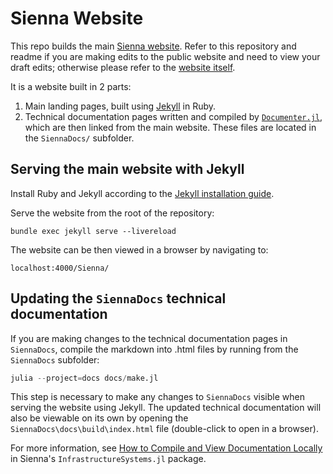 # Sienna Website

This repo builds the main [Sienna website](https://nrel-sienna.github.io/Sienna/).
Refer to this repository and readme if you are making edits to the public website
and need to view your draft edits; otherwise please refer to the
[website itself](https://nrel-sienna.github.io/Sienna/).

It is a website built in 2 parts:
1. Main landing pages, built using [Jekyll](https://jekyllrb.com/) in Ruby.
1. Technical documentation pages written and compiled by 
[`Documenter.jl`](https://documenter.juliadocs.org/stable/), which are then
linked from the main website. These files are located in the `SiennaDocs/` subfolder.

## Serving the main website with Jekyll

Install Ruby and Jekyll according to the
[Jekyll installation guide](https://jekyllrb.com/docs/installation/).

Serve the website from the root of the repository:
```
bundle exec jekyll serve --livereload
```

The website can be then viewed in a browser by navigating to:
```
localhost:4000/Sienna/
```

## Updating the `SiennaDocs` technical documentation

If you are making changes to the technical documentation pages in `SiennaDocs`, compile the
markdown into .html files by running from the `SiennaDocs` subfolder:

```julia
julia --project=docs docs/make.jl 
```

This step is necessary to make any changes to `SiennaDocs` visible when serving the website
using Jekyll. The updated technical documentation will also be viewable on its own by opening the
`SiennaDocs\docs\build\index.html` file (double-click to open in a browser).

For more information, see
[How to Compile and View Documentation Locally](https://nrel-sienna.github.io/InfrastructureSystems.jl/stable/docs_best_practices/how-to/compile/)
in Sienna's `InfrastructureSystems.jl` package.


